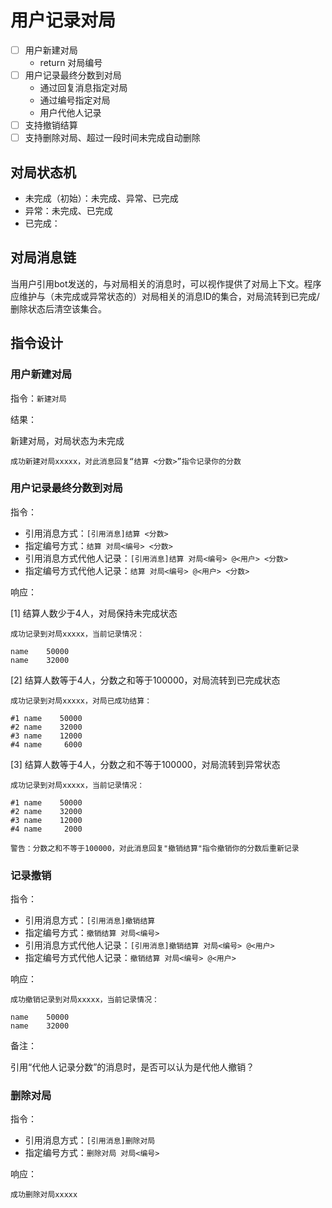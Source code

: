 用户记录对局
======

- [ ] 用户新建对局
    - return 对局编号
- [ ] 用户记录最终分数到对局
    - 通过回复消息指定对局
    - 通过编号指定对局
    - 用户代他人记录
- [ ] 支持撤销结算
- [ ] 支持删除对局、超过一段时间未完成自动删除

## 对局状态机

- 未完成（初始）：未完成、异常、已完成
- 异常：未完成、已完成
- 已完成：

## 对局消息链

当用户引用bot发送的，与对局相关的消息时，可以视作提供了对局上下文。程序应维护与（未完成或异常状态的）对局相关的消息ID的集合，对局流转到已完成/删除状态后清空该集合。

## 指令设计

### 用户新建对局

指令：`新建对局`

结果：

新建对局，对局状态为未完成

```
成功新建对局xxxxx，对此消息回复“结算 <分数>”指令记录你的分数
```

### 用户记录最终分数到对局

指令：
- 引用消息方式：`[引用消息]结算 <分数>`
- 指定编号方式：`结算 对局<编号> <分数>`
- 引用消息方式代他人记录：`[引用消息]结算 对局<编号> @<用户> <分数>`
- 指定编号方式代他人记录：`结算 对局<编号> @<用户> <分数>`

响应：

[1] 结算人数少于4人，对局保持未完成状态

```
成功记录到对局xxxxx，当前记录情况：

name    50000
name    32000
```

[2] 结算人数等于4人，分数之和等于100000，对局流转到已完成状态

```
成功记录到对局xxxxx，对局已成功结算：

#1 name    50000
#2 name    32000
#3 name    12000
#4 name     6000
```

[3] 结算人数等于4人，分数之和不等于100000，对局流转到异常状态

```
成功记录到对局xxxxx，当前记录情况：

#1 name    50000
#2 name    32000
#3 name    12000
#4 name     2000

警告：分数之和不等于100000，对此消息回复"撤销结算"指令撤销你的分数后重新记录
```

### 记录撤销

指令：

- 引用消息方式：`[引用消息]撤销结算`
- 指定编号方式：`撤销结算 对局<编号>`
- 引用消息方式代他人记录：`[引用消息]撤销结算 对局<编号> @<用户>`
- 指定编号方式代他人记录：`撤销结算 对局<编号> @<用户>`

响应：

```
成功撤销记录到对局xxxxx，当前记录情况：

name    50000
name    32000
```

备注：

引用“代他人记录分数”的消息时，是否可以认为是代他人撤销？

### 删除对局

指令：

- 引用消息方式：`[引用消息]删除对局`
- 指定编号方式：`删除对局 对局<编号>`

响应：

```
成功删除对局xxxxx
```

